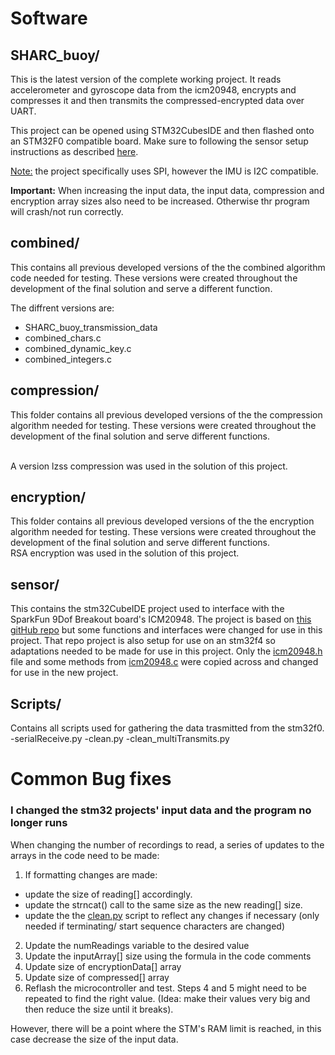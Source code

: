 # Software
## SHARC_buoy/
This is the latest version of the complete working project. It reads accelerometer and gyroscope data from the icm20948, encrypts and compresses it and then transmits the compressed-encrypted data over UART. 

This project can be opened using STM32CubesIDE and then flashed onto an STM32F0 compatible board. Make sure to following the sensor setup instructions as described [here](https://github.com/tristynferreiro/SHARC_buoy_data_transmission/blob/main/Software/Sensor/README.md). 

<u>Note:</u> the project specifically uses SPI, however the IMU is I2C compatible.

**Important:** When increasing the input data, the input data, compression and encryption array sizes also need to be increased. Otherwise thr program will crash/not run correctly.

## combined/
This contains all previous developed versions of the the combined algorithm code needed for testing. These versions were created throughout the development of the final solution and serve a different function.

The diffrent versions are:
- SHARC_buoy_transmission_data
- combined_chars.c
- combined_dynamic_key.c
- combined_integers.c

## compression/
This folder contains all previous developed versions of the the compression algorithm needed for testing. These versions were created throughout the development of the final solution and serve different functions.<br /><br />

A version lzss compression was used in the solution of this project. 

## encryption/
This folder contains all previous developed versions of the the encryption algorithm needed for testing. These versions were created throughout the development of the final solution and serve different functions. <br />
RSA encryption was used in the solution of this project. 

## sensor/
This contains the stm32CubeIDE project used to interface with the SparkFun 9Dof Breakout board's ICM20948. The project is based on [this gitHub repo](https://github.com/mokhwasomssi/stm32_hal_icm20948) but some functions and interfaces were changed for use in this project. That repo project is also setup for use on an stm32f4 so adaptations needed to be made for use in this project. Only the [icm20948.h](https://github.com/mokhwasomssi/stm32_hal_icm20948/blob/master/icm20948.h) file and some methods from [icm20948.c](https://github.com/mokhwasomssi/stm32_hal_icm20948/blob/master/icm20948.h) were copied across and changed for use in the new project. 

## Scripts/
Contains all scripts used for gathering the data trasmitted from the stm32f0.
-serialReceive.py
-clean.py
-clean_multiTransmits.py

# Common Bug fixes
### I changed the stm32 projects' input data and the program no longer runs
When changing the number of recordings to read, a series of updates to the arrays in the code need to be made:
1. If formatting changes are made:
- update the size of reading[] accordingly.
- update the strncat() call to the same size as the new reading[] size.
- update the the [clean.py]() script to reflect any changes if necessary 
    (only needed if terminating/ start sequence characters are changed)
2. Update the numReadings variable to the desired value
3. Update the inputArray[] size using the formula in the code comments
4. Update size of encryptionData[] array
5. Update size of compressed[] array
6. Reflash the microcontroller and test. Steps 4 and 5 might need to be repeated to find the right value. (Idea: make their values very big and then reduce the size until it breaks).

However, there will be a point where the STM's RAM limit is reached, in this case decrease the size of the input data.
